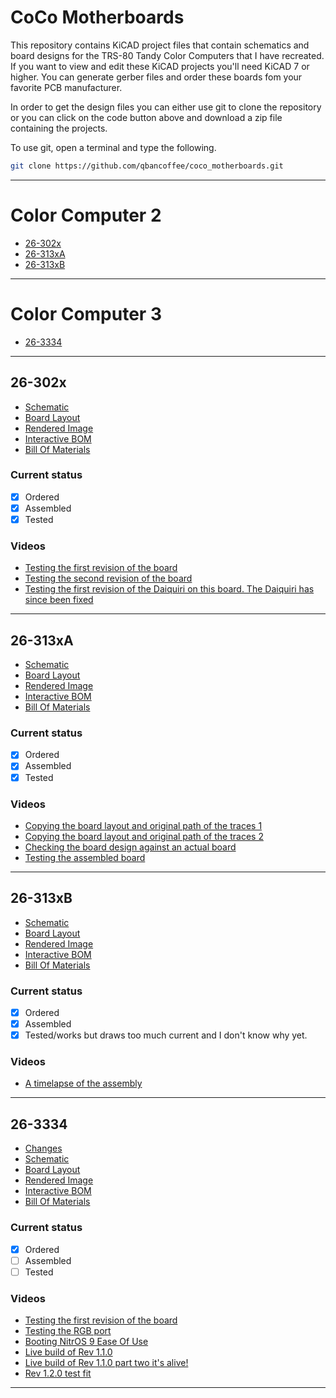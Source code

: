 # CoCo Motherboards
This repository contains KiCAD project files that contain schematics and board designs for the TRS-80 Tandy Color Computers that I have recreated.
If you want to view and edit these KiCAD projects you'll need KiCAD 7 or higher.
You can generate gerber files and order these boards fom your favorite PCB manufacturer.<br>

In order to get the design files you can either use git to clone the repository or you can click on the code button above and download
a zip file containing the projects.

To use git, open a terminal and type the following.
```bash
git clone https://github.com/qbancoffee/coco_motherboards.git
```
---

# Color Computer 2
- [26-302x](#26-302x)
- [26-313xA](#26-313xA)
- [26-313xB](#26-313xB)
---

# Color Computer 3
- [26-3334](#26-3334)
---

## 26-302x
- [Schematic](pdfs/26-302x_schematic.pdf)
- [Board Layout](pdfs/26-302x_layout.pdf)
- [Rendered Image](images/26-302x_rendered.png)
- [Interactive BOM](https://htmlpreview.github.io/?https://github.com/qbancoffee/coco_motherboards/blob/main/html/26-302x_ibom.html)
- [Bill Of Materials](https://github.com/qbancoffee/coco_motherboards/blob/main/bom/26-302x_bill_of_materials.csv)
### Current status
- [x] Ordered
- [x] Assembled
- [x] Tested
### Videos
- [Testing the first revision of the board](https://youtu.be/QcRTDDZ0i-s)
- [Testing the second revision of the board](https://youtu.be/V18fohn3YzE)
- [Testing the first revision of the Daiquiri on this board. The Daiquiri has since been fixed ](https://youtu.be/-PZM2CGa1yw)
---

## 26-313xA
- [Schematic](pdfs/26-313xA_schematic.pdf)
- [Board Layout](pdfs/26-313xA_layout.pdf)
- [Rendered Image](images/26-313xA_rendered.png)
- [Interactive BOM](https://htmlpreview.github.io/?https://github.com/qbancoffee/coco_motherboards/blob/main/html/26-313xA_ibom.html)
- [Bill Of Materials](https://github.com/qbancoffee/coco_motherboards/blob/main/bom/26-313xA_bill_of_materials.csv)
### Current status
- [x] Ordered
- [x] Assembled
- [x] Tested
### Videos
- [Copying the board layout and original path of the traces 1](https://youtu.be/ZVgJEOnWDyY)
- [Copying the board layout and original path of the traces 2](https://youtu.be/GyRi-DuZtJM)
- [Checking the board design against an actual board](https://youtu.be/TTYBf1dwHVs)
- [Testing the assembled board](https://youtu.be/1itwh79Q89k)
---

## 26-313xB
- [Schematic](pdfs/26-313xB_schematic.pdf)
- [Board Layout](pdfs/26-313xB_layout.pdf)
- [Rendered Image](images/26-313xB_rendered.png)
- [Interactive BOM](https://htmlpreview.github.io/?https://github.com/qbancoffee/coco_motherboards/blob/main/html/26-313xB_ibom.html)
- [Bill Of Materials](https://github.com/qbancoffee/coco_motherboards/blob/main/bom/26-313xB_bill_of_materials.csv)
### Current status
- [x] Ordered
- [x] Assembled
- [x] Tested/works but draws too much current and I don't know why yet.
### Videos
- [A timelapse of the assembly](https://youtu.be/u0PwnJCS3qc)
---

## 26-3334
- [Changes](log/26-3334_log.txt)
- [Schematic](pdfs/26-3334_schematic.pdf)
- [Board Layout](pdfs/26-3334_layout.pdf)
- [Rendered Image](images/26-3334_rendered.png)
- [Interactive BOM](https://htmlpreview.github.io/?https://github.com/qbancoffee/coco_motherboards/blob/main/html/26-3334_ibom.html)
- [Bill Of Materials](https://github.com/qbancoffee/coco_motherboards/blob/main/bom/26-3334_bill_of_materials.csv)
### Current status
- [x] Ordered
- [ ] Assembled
- [ ] Tested
### Videos
- [Testing the first revision of the board](https://youtu.be/vjpey5T-lSU)
- [Testing the RGB port](https://youtu.be/EB2sbTMWF-Q)
- [Booting NitrOS 9 Ease Of Use](https://youtu.be/wSlYcxvCpys)
- [Live build of Rev 1.1.0](https://www.youtube.com/live/8h18PMZnpsQ?si=pRSccAcrxts3vaQu)
- [Live build of Rev 1.1.0 part two it's alive!](https://www.youtube.com/live/c8nBd60M5xo?si=5kv46XFEP1WWD7_H)
- [Rev 1.2.0 test fit](https://youtube.com/shorts/IoNqxNSzjd0)
---

